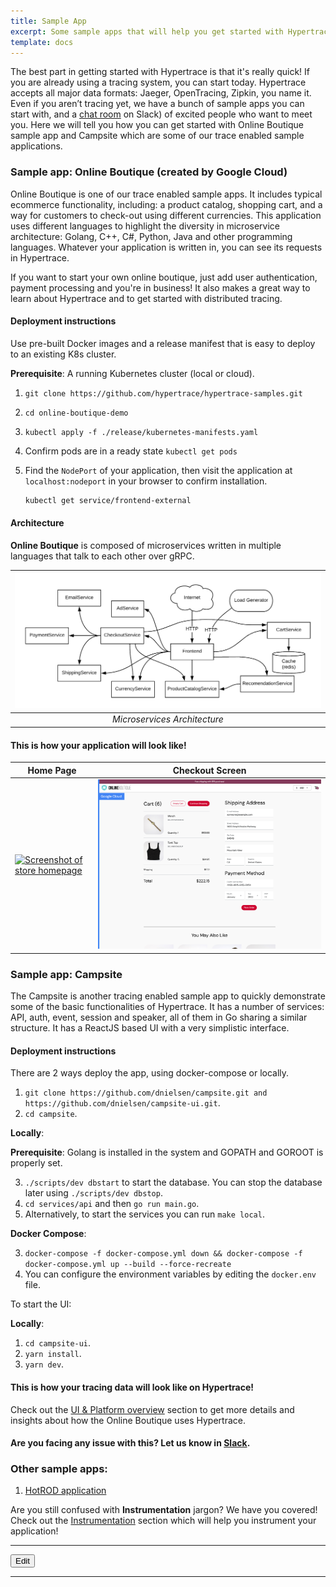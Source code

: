 ```yaml
---
title: Sample App
excerpt: Some sample apps that will help you get started with Hypertrace. 
template: docs
---
```


The best part in getting started with Hypertrace is that it's really quick! If you are already using a tracing system, you can start today. Hypertrace accepts all major data formats: Jaeger, OpenTracing, Zipkin, you name it. Even if you aren’t tracing yet, we have a bunch of sample apps you can start with, and a [chat room](https://www.hypertrace.org/get-started) on Slack) of excited people who want to meet you. Here we will tell you how you can get started with Online Boutique sample app and Campsite which are some of our trace enabled sample applications.

### Sample app: Online Boutique (created by Google Cloud)

Online Boutique is one of our trace enabled sample apps. It includes typical ecommerce functionality, including: a product catalog, shopping cart, and a way for customers to check-out using different currencies. This application uses different languages to highlight the diversity in microservice architecture: Golang, C++, C#, Python, Java and other programming languages. Whatever your application is written in, you can see its requests in Hypertrace.

If you want to start your own online boutique, just add user authentication, payment processing and you're in business! It also makes a great way to learn about Hypertrace and to get started with distributed tracing. 

#### Deployment instructions

Use pre-built Docker images and a release manifest that is easy to deploy to an existing K8s cluster.

**Prerequisite**: A running Kubernetes cluster (local or cloud).

1. `git clone https://github.com/hypertrace/hypertrace-samples.git`
2. `cd online-boutique-demo`
2. `kubectl apply -f ./release/kubernetes-manifests.yaml`
3. Confirm pods are in a ready state `kubectl get pods` 
4. Find the `NodePort` of your application, then visit the application at `localhost:nodeport` in your
   browser to confirm installation. 

   ```sh
   kubectl get service/frontend-external
   ```

#### Architecture

**Online Boutique** is composed of microservices written in multiple languages that talk to each other over gRPC.

| ![space-1.jpg](https://raw.githubusercontent.com/hypertrace/hypertrace-docs-website/main/static/images/online-boutique-architecture-diagram.png) | 
|:--:| 
| *Microservices Architecture* |


#### This is how your application will look like!

| Home Page                                                                                                         | Checkout Screen                                                                                                    |
| ----------------------------------------------------------------------------------------------------------------- | ------------------------------------------------------------------------------------------------------------------ |
| [![Screenshot of store homepage](https://raw.githubusercontent.com/hypertrace/hypertrace-docs-website/main/static/images/online-boutique-frontend-1.png)]() | [![Screenshot of checkout screen](https://raw.githubusercontent.com/hypertrace/hypertrace-docs-website/main/static/images/online-boutique-frontend-2.png)]() |


### Sample app: Campsite

The Campsite is another tracing enabled sample app to quickly demonstrate some of the basic functionalities of Hypertrace. It has a number of services: API, auth, event, session and speaker, all of them in Go sharing a similar structure. It has a ReactJS based UI with a very simplistic interface.

#### Deployment instructions

There are 2 ways deploy the app, using docker-compose or locally.

1. `git clone https://github.com/dnielsen/campsite.git and https://github.com/dnielsen/campsite-ui.git`.
2. `cd campsite`.

**Locally**:

**Prerequisite**: Golang is installed in the system and GOPATH and GOROOT is properly set.

3. `./scripts/dev dbstart` to start the database. You can stop the database later using `./scripts/dev dbstop`.
4. `cd services/api` and then `go run main.go`. 
5. Alternatively, to start the services you can run `make local`.

**Docker Compose**:

3. `docker-compose -f docker-compose.yml down && docker-compose -f docker-compose.yml up --build --force-recreate`
4. You can configure the environment variables by editing the `docker.env` file.

To start the UI:

**Locally**:

1. `cd campsite-ui`.
2. `yarn install`.
3. `yarn dev`.

#### This is how your tracing data will look like on Hypertrace! 

Check out the [UI & Platform overview](https://docs.hypertrace.org/platform-ui/) section to get more details and insights about how the Online Boutique uses Hypertrace. 


#### Are you facing any issue with this? Let us know in [Slack](https://www.hypertrace.org/get-started).

### Other sample apps:
1. [HotROD application](https://github.com/hypertrace/hypertrace-samples/tree/main/hotrod)

Are you still confused with **Instrumentation** jargon? We have you covered! Check out the [Instrumentation](https://docs.hypertrace.org/instrumentation/) section which will help you instrument your application! 

***

<a href="https://github.com/hypertrace/hypertrace-docs-website/tree/main/src/pages/sample-app/index.md">
<button type="button">Edit</button></a>


***


